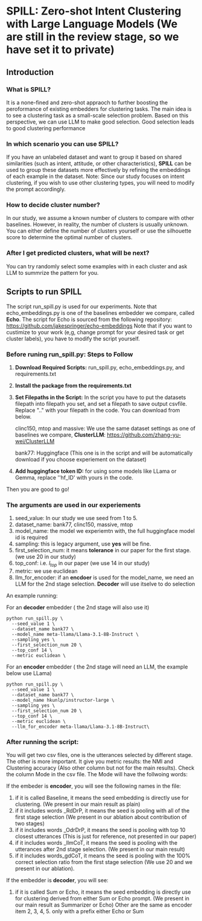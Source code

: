 

# SPILL: Zero-shot Intent Clustering with Large Language Models (We are still in the review stage, so we have set it to private)

## Introduction

### What is SPILL?
It is a none-fined and zero-shot appraoch to further boosting the peroformance of existing embedders for clustering tasks. The main idea is to see a clustering task as a small-scale selection problem. Based on this perspective, we can use LLM to make good selection. Good selection leads to good clustering performance

### In which scenario you can use SPILL?
If you have an unlabeled dataset and want to group it based on shared similarities (such as intent, attitude, or other characteristics), **SPILL** can be used to group these datasets more effectively by refining the embeddings of each example in the dataset. Note: Since our study focuses on intent clustering, if you wish to use other clustering types, you will need to modify the prompt accordingly.

### How to decide cluster number?
In our study, we assume a known number of clusters to compare with other baselines. However, in reality, the number of clusters is usually unknown. You can either define the number of clusters yourself or use the silhouette score to determine the optimal number of clusters.

### After I get predicted clusters, what will be next?
You can try randomly select some examples with in each cluster and ask LLM to summrize the pattern for you.


## Scripts to run SPILL

The script run_spill.py is used for our experiments. Note that echo_embeddings.py is one of the baselines embedder we compare, called **Echo**. The script for Echo is sourced from the following repository:
https://github.com/jakespringer/echo-embeddings
Note that if you want to custimize to your work (e,g, change prompt for your desired task or get cluster labels), you have to modify the script yourself.

### Before runing run_spill.py: Steps to Follow
1. **Download Required Scripts:** run_spill.py, echo_embeddings.py, and requirements.txt
2. **Install the package from the requirements.txt**
3. **Set Filepaths in the Script:** In the script you have to put the datasets filepath into filepath you set, and set a filepath to save output csvfile. Replace ".." with your filepath in the code.
You can download from below. 
    
    clinc150, mtop and massive: We use the same dataset settings as one of baselines we compare, **ClusterLLM**: https://github.com/zhang-yu-wei/ClusterLLM

    bank77: Huggingface (This one is in the script and will be automatically download if you choose experiement on the dataset)
    
4. **Add huggingface token ID:** for using some models like LLama or Gemma, replace ''hf_ID' with yours in the code.


Then you are good to go!



### The arguments are used in our experiements
1. seed_value: In our study we use seed from 1 to 5.
2. dataset_name: bank77, clinc150, massive, mtop 
3. model_name: the model we experiemtn with, the full huggingface model id is required
4. sampling: this is legacy argument, use **yes** will be fine.
5. first_selection_num: it means **tolerance** in our paper for the first stage. (we use 20 in our study)
6. top_conf: i.e. $l_{top}$ in our paper (we use 14 in our study)
7. metric: we use euclidean
8. llm_for_encoder: if an **encdoer** is used for the model_name, we need an LLM for the 2nd stage selection. **Decoder** will use itselve to do selection


An example running:

For an **decoder** embedder ( the 2nd stage will also use it)

    python run_spill.py \
      --seed_value 1 \
      --dataset_name bank77 \
      --model_name meta-llama/Llama-3.1-8B-Instruct \
      --sampling yes \
      --first_selection_num 20 \
      --top_conf 14 \
      --metric euclidean \
      
For an **encoder** embedder ( the 2nd stage will need an LLM, the example below use LLama)

    python run_spill.py \
      --seed_value 1 \
      --dataset_name bank77 \
      --model_name hkunlp/instructor-large \
      --sampling yes \
      --first_selection_num 20 \
      --top_conf 14 \
      --metric euclidean \
      --llm_for_encoder meta-llama/Llama-3.1-8B-Instruct\

### After running the script: 
You will get two csv files, one is the utterances selected by different stage. The other is more important. It give you metric results: the NMI and Clustering accuracy (Also other column but not for the main results). Check the column Mode in the csv file. The Mode will have the follwoing words:

If the embeder is **encoder**, you will see the following names in the file:
1. if it is called Baseline, it means the seed embedding is directly use for clustering. (We present in our main result as plain)
2. if it includes words _RdDrP, it means the seed is pooling with all of the first stage selection (We present in our ablation about contribution of two stages)
3. if it includes words _OdrDrP, it means the seed is pooling with top 10 closest utterances (This is just for reference, not presented in our paper)
4. if it includes words _llmCoT, it means the seed is pooling with the utterances after 2nd stage selection. (We present in our main result)
5. if it includes words_gdCoT, it means the seed is pooling with the 100% correct selection ratio from the first stage selection (We use 20 and we present in our ablation).

If the embedder is **decoder**, you will see:
1. if it is called Sum or Echo, it means the seed embedding is directly use for clustering derived from either Sum or Echo prompt. (We present in our main result as Summarizer or Echo)
Other are the same as encoder item 2, 3, 4, 5. only with a prefix either Echo or Sum



